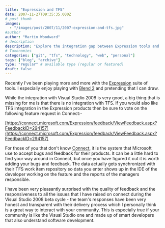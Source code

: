 ```yaml
---
title: "Expression and TFS"
date: 2007-11-27T09:35:35.000Z
# post thumb
images:
  - "/images/post/2007/11/2007-expression-and-tfs.jpg"
#author
author: "Martin Woodward"
# description
description: "Explore the integration gap between Expression tools and TFS, and learn how to provide feedback to Microsoft for improvements."
# Taxonomies
categories: ["git", "tfs", "technology", "web", "personal"]
tags: ["blog", "archive"]
type: "regular" # available type (regular or featured)
draft: false
---
```

Recently I've been playing more and more with the [Expression](http://www.microsoft.com/expression/) suite of tools.  I especially enjoy playing with [Blend 2](http://www.microsoft.com/expression/products/features.aspx?key=blend2preview) and pretending that I can draw. 

While the integration with Visual Studio 2008 is very good, a big thing that is missing for me is that there is no integration with TFS.  If you would also like TFS integration in the Expression products then be sure to vote on the following feature request in Connect:- 

[https://connect.microsoft.com/Expression/feedback/ViewFeedback.aspx?FeedbackID=294157](https://connect.microsoft.com/Expression/feedback/ViewFeedback.aspx?FeedbackID=294157) 

For those of you that don't know [Connect](http://connect.microsoft.com/), it is the system that Microsoft use to accept bugs and feedback for their products.  It can be a little hard to find your way around in Connect, but once you have figured it out it is worth adding your bugs and feedback.  The data actually gets synchronized with their TFS work item repository so data you enter shows up in the IDE of the developer working on the feature and the reports of the managers responsible. 

I have been very pleasantly surprised with the quality of feedback and the responsiveness to all the issues that I have raised on connect during the Visual Studio 2008 beta cycle - the team's responses have been very honest and transparent with their delivery process which I personally think is a great way to interact with your community.  This is especially true if your community is like the Visual Studio one and made up of smart developers that also understand software development.